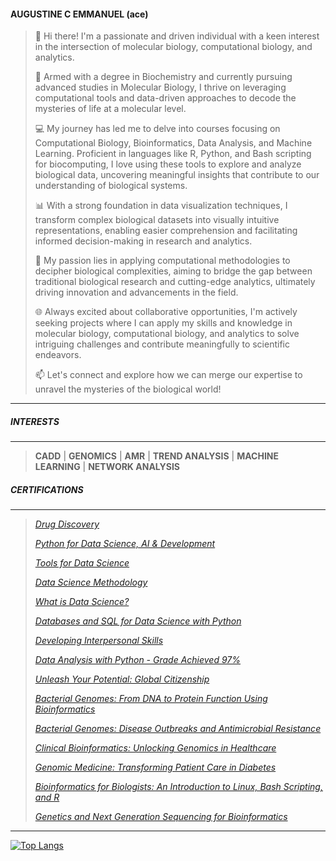 #### **AUGUSTINE C EMMANUEL** (ace)

>👋 Hi there! I'm a passionate and driven individual with a keen interest in the intersection of molecular biology, computational biology, and analytics.
>
>🔬 Armed with a degree in Biochemistry and currently pursuing advanced studies in Molecular Biology, I thrive on leveraging computational tools and data-driven approaches to decode the mysteries of life at a molecular level.
>
>💻 My journey has led me to delve into courses focusing on Computational Biology, Bioinformatics, Data Analysis, and Machine Learning. Proficient in languages like R, Python, and Bash scripting for biocomputing, I love using these tools to explore and analyze biological data, uncovering meaningful insights that contribute to our understanding of biological systems.
>
>📊 With a strong foundation in data visualization techniques, I transform complex biological datasets into visually intuitive representations, enabling easier comprehension and facilitating informed decision-making in research and analytics.
>
>🧬 My passion lies in applying computational methodologies to decipher biological complexities, aiming to bridge the gap between traditional biological research and cutting-edge analytics, ultimately driving innovation and advancements in the field.
>
>🌐 Always excited about collaborative opportunities, I'm actively seeking projects where I can apply my skills and knowledge in molecular biology, computational biology, and analytics to solve intriguing challenges and contribute meaningfully to scientific endeavors.
>
>📫 Let's connect and explore how we can merge our expertise to unravel the mysteries of the biological world!
____
##### INTERESTS
---
>**CADD** | **GENOMICS** | **AMR** | **TREND ANALYSIS** | **MACHINE LEARNING** | **NETWORK ANALYSIS**

##### CERTIFICATIONS
---
>*[Drug Discovery](https://coursera.org/share/b1db22751e3db6c96fab8648b7eeeeae "Completed by Emmanuel Augustine
December 13, 2022
9 hours (approximately)
Grade Achieved: 87.86%
Emmanuel Augustine's account is verified. Coursera certifies their successful completion of Drug Discovery")*
>
>*[Python for Data Science, AI & Development](https://coursera.org/share/90a4c7ec7b924dd4a7953dcec90bfcab "Completed by Emmanuel Augustine
July 10, 2023
26 hours (approximately)
Grade Achieved: 93.10%
Emmanuel Augustine's account is verified. Coursera certifies their successful completion of Python for Data Science, AI & Development")*
>
>*[Tools for Data Science](https://coursera.org/share/638310d42f2c2b37470178cef7e4bf09 "Completed by Emmanuel Augustine
June 30, 2023
17 hours (approximately)
Grade Achieved: 92%
Emmanuel Augustine's account is verified. Coursera certifies their successful completion of Tools for Data Science")*
>
>*[Data Science Methodology](https://coursera.org/share/fab4bd792e4f7e9f7a70e02166371634)*
>
>*[What is Data Science?](https://coursera.org/share/51c6f2ae2e24b10e4248ca024e9c54f7)*
>
>*[Databases and SQL for Data Science with Python](https://coursera.org/share/8f7edbd36d8f8ec4164674d333404271)*
>
>*[Developing Interpersonal Skills](https://coursera.org/share/f8fc2a323fe802a02bea49156d32544d)*
>
>*[Data Analysis with Python - Grade Achieved 97%](https://coursera.org/share/52dee4d718c616d8a14144482b81087b "Develop Python code for cleaning and preparing data for analysis - including handling missing values, formatting, normalizing, and binning data. Perform exploratory data analysis and apply analytical techniques to real-word datasets using libraries such as Pandas, Numpy and Scipy. Manipulate data using dataframes, summarize data, understand data distribution, perform correlation and create data pipelines. Build and evaluate regression models using machine learning scikit-learn library and use them for prediction and decision making")*
>
>*[Unleash Your Potential: Global Citizenship](https://www.futurelearn.com/certificates/vfei7zr "This online course explored the challenge in being a global citizen. Illustrated by ideas chosen by academics from across all disciplines, the course explored concepts such as what it means to be a citizen, the challenges of societies, the implications for health, technology and climate and the responsibilities of communities.")*
>
>*[Bacterial Genomes: From DNA to Protein Function Using Bioinformatics](https://www.futurelearn.com/certificates/7lynvxg "This online course covered the fundamentals of microbial bioinformatics: introduced learners to DNA and protein sequences and how to represent them for use in bioinformatics analysis; completed similarity searches and used similarities to explore potential functions of a previously unknown sequence; used protein databases to find conserved protein domains within a protein sequence - a key step in investigating potential protein function and in studying the determinants of virulence in microbes.")*
>
>*[Bacterial Genomes: Disease Outbreaks and Antimicrobial Resistance](https://www.futurelearn.com/certificates/r15qhwo "The course covered bacterial genomes and pathogenic bacteria, genome sequencing technology, genomic epidemiology, disease outbreaks, and antimicrobial resistance. The course focused on how bacteria evolve to become effective pathogens and how genome sequencing and signatures of evolution are used: to identify and track the spread of pathogenic and drug resistant bacteria in communities and between countries, and in the prevention of antimicrobial resistance.")*
>
>*[Clinical Bioinformatics: Unlocking Genomics in Healthcare](https://www.futurelearn.com/certificates/0fd5bo9 "This course illustrated how the discipline of Clinical Bioinformatics acts as an important bridge between the cutting edge science and the delivery of genomic medicine in clinical practice. The content focused on understanding the role of a Clinical Bioinformatician and their specific skills and expertise in Next Generation Sequencing techniques and data analysis. It explored the data controls, standards and ethical considerations required to ensure a robust and reliable bioinformatics")*
>
>*[Genomic Medicine: Transforming Patient Care in Diabetes](https://www.futurelearn.com/certificates/6a6xl8l "This course explored the value of understanding the underlying pathological mechanism of a disease, to enable progression from genomic testing to improvements in clinical care; different modes of inheritance for diabetes, the molecular basis of these inheritance patterns, and how this relates to risk; the process of discovering novel genetic mutations in the genome; the pattern of inheritance, to design a strategy for gene discovery, through to laboratory techniques used for genomic sequencing.")*
>
>*[Bioinformatics for Biologists: An Introduction to Linux, Bash Scripting, and R](https://www.futurelearn.com/certificates/0yio41f "This course covered: main characteristics of Linux and its use in biology, the structure of the Linux file system and use of Linux commands to navigate it, Linux commands to manipulate and interrogate biological data files, writing and executing simple shell scripts in order to automate processing of data and preparation of biological data files for exporting into other environments such as R for analysis and visualisation.")*
>
>*[Genetics and Next Generation Sequencing for Bioinformatics](http://ude.my/UC-612e4882-987f-4b94-908c-1a51852e8345)*

---

[![Top Langs](https://github-readme-stats.vercel.app/api/top-langs/?username=ace-bio)](https://github.com/ace-bio/github-readme-stats)

<!---
ace-bio/ace-bio is a ✨ special ✨ repository because its `README.md` (this file) appears on your GitHub profile.
You can click the Preview link to take a look at your changes.
--->
